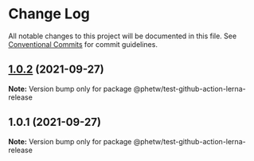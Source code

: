 # Change Log

All notable changes to this project will be documented in this file.
See [Conventional Commits](https://conventionalcommits.org) for commit guidelines.

## [1.0.2](https://github.com/phetw/github-action-lerna/compare/@phetw/test-github-action-lerna-release@1.0.1...@phetw/test-github-action-lerna-release@1.0.2) (2021-09-27)

**Note:** Version bump only for package @phetw/test-github-action-lerna-release





## 1.0.1 (2021-09-27)

**Note:** Version bump only for package @phetw/test-github-action-lerna-release

